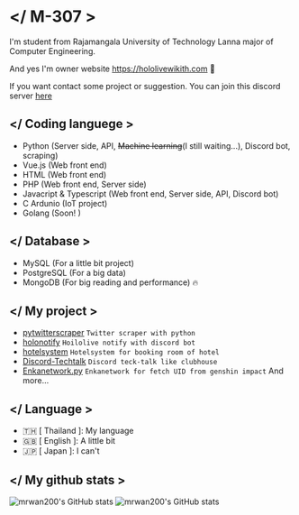 # </ M-307 >
I'm student from Rajamangala University of Technology Lanna major of Computer Engineering.

And yes I'm owner website https://hololivewikith.com 🤗

If you want contact some project or suggestion. You can join this discord server [here](https://discord.gg/6wADjB4qtD)

## </ Coding languege >
- Python (Server side, API, ~~Machine learning~~(I still waiting...), Discord bot, scraping)
- Vue.js (Web front end)
- HTML (Web front end)
- PHP (Web front end, Server side)
- Javacript & Typescript (Web front end, Server side, API, Discord bot)
- C Ardunio (IoT project)
- Golang (Soon! )

## </ Database >
- MySQL (For a little bit project)
- PostgreSQL (For a big data)
- MongoDB (For big reading and performance)
🔥
## </ My project >
- [pytwitterscraper](https://github.com/mrwan200/pytwitterscraper) `Twitter scraper with python`
- [holonotify](https://github.com/mrwan200/holonotify_discord) `Hoilolive notify with discord bot`
- [hotelsystem](https://github.com/mrwan200/hotelsystem) `Hotelsystem for booking room of hotel`
- [Discord-Techtalk](https://github.com/mrwan200/Discord-Tech-Talk) `Discord teck-talk like clubhouse`
- [Enkanetwork.py](https://github.com/mrwan200/EnkaNetwork.py) `Enkanetwork for fetch UID from genshin impact`
And more...

## </ Language >
- 🇹🇭 [ Thailand ]: My language
- 🇬🇧 [ English ]: A little bit
- 🇯🇵 [ Japan ]: I can't

## </ My github stats >
![mrwan200's GitHub stats](https://stat-card.000198.xyz/api?username=mrwan200&show_icons=true&theme=tokyonight)
![mrwan200's GitHub stats](https://stat-card.000198.xyz/api/top-langs/?username=mrwan200&langs_count=5&theme=tokyonight)
